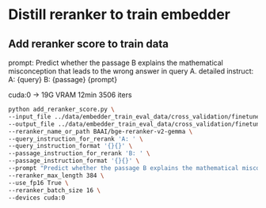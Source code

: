 # Distill reranker to train embedder

## Add reranker score to train data
prompt: 
Predict whether the passage B explains the mathematical misconception that leads to the wrong answer in query A.
detailed instruct:
A: {query} B: {passage} {prompt}

cuda:0 -> 19G VRAM 12min 3506 iters
```bash
python add_reranker_score.py \
--input_file ../data/embedder_train_eval_data/cross_validation/finetune_data_hn_mined_round2.jsonl \
--output_file ../data/embedder_train_eval_data/cross_validation/finetune_data_hn_mined_round2_score.jsonl \
--reranker_name_or_path BAAI/bge-reranker-v2-gemma \
--query_instruction_for_rerank 'A: ' \
--query_instruction_format '{}{}' \
--passage_instruction_for_rerank 'B: ' \
--passage_instruction_format '{}{}' \
--prompt "Predict whether the passage B explains the mathematical misconception that leads to the wrong answer in query A." \
--reranker_max_length 384 \
--use_fp16 True \
--reranker_batch_size 16 \
--devices cuda:0
```

